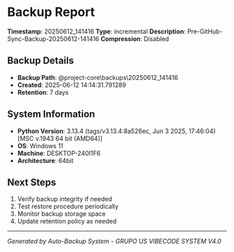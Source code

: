 # Backup Report
**Timestamp**: 20250612_141416
**Type**: incremental
**Description**: Pre-GitHub-Sync-Backup-20250612-141416
**Compression**: Disabled

## Backup Details
- **Backup Path**: @project-core\backups\20250612_141416
- **Created**: 2025-06-12 14:14:31.791289
- **Retention**: 7 days

## System Information
- **Python Version**: 3.13.4 (tags/v3.13.4:8a526ec, Jun  3 2025, 17:46:04) [MSC v.1943 64 bit (AMD64)]
- **OS**: Windows 11
- **Machine**: DESKTOP-240I1F6
- **Architecture**: 64bit

## Next Steps
1. Verify backup integrity if needed
2. Test restore procedure periodically
3. Monitor backup storage space
4. Update retention policy as needed

---
*Generated by Auto-Backup System - GRUPO US VIBECODE SYSTEM V4.0*
